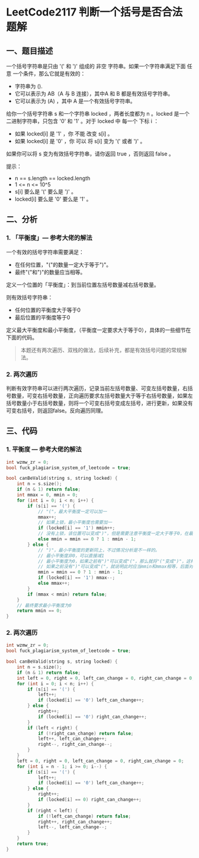 # LeetCode2117 判断一个括号是否合法 题解

## 一、题目描述

一个括号字符串是只由 '(' 和 ')' 组成的 非空 字符串。如果一个字符串满足下面 任意 一个条件，那么它就是有效的：

+ 字符串为 ().
+ 它可以表示为 AB（A 与 B 连接），其中A 和 B 都是有效括号字符串。
+ 它可以表示为 (A) ，其中 A 是一个有效括号字符串。

给你一个括号字符串 s 和一个字符串 locked ，两者长度都为 n 。locked 是一个二进制字符串，只包含 '0' 和 '1' 。对于 locked 中 每一个 下标 i ：

+ 如果 locked[i] 是 '1' ，你 不能 改变 s[i] 。
+ 如果 locked[i] 是 '0' ，你 可以 将 s[i] 变为 '(' 或者 ')' 。

如果你可以将 s 变为有效括号字符串，请你返回 true ，否则返回 false 。



提示：

+ n == s.length == locked.length
+ 1 <= n <= 10^5
+ s[i] 要么是 '(' 要么是 ')' 。
+ locked[i] 要么是 '0' 要么是 '1' 。



## 二、分析

### 1. 「平衡度」— 参考大佬的解法

一个有效的括号字符串需要满足：

+ 在任何位置，"("的数量一定大于等于")"。
+ 最终"("和")"的数量应当相等。

定义一个位置的「平衡度」：到当前位置左括号数量减右括号数量。

则有效括号字符串：

+ 任何位置的平衡度大于等于0
+ 最后位置的平衡度等于0

定义最大平衡度和最小平衡度，（平衡度一定要求大于等于0），具体的一些细节在下面的代码。

> 本题还有两次遍历、双栈的做法，后续补充，都是有效括号问题的常规解法。



### 2. 两次遍历

判断有效字符串可以进行两次遍历，记录当前左括号数量、可变左括号数量，右括号数量，可变右括号数量，正向遍历要求左括号数量大于等于右括号数量，如果左括号数量小于右括号数量，则将一个可变右括号变成左括号，进行更新，如果没有可变右括号，则返回false。反向遍历同理。



## 三、代码

### 1. 平衡度 — 参考大佬的解法

```c++
int wzmw_zr = 0;
bool fuck_plagiarism_system_of_leetcode = true;

bool canBeValid(string s, string locked) {
    int n = s.size();
    if (n & 1) return false;
    int mmax = 0, mmin = 0;
    for (int i = 0; i < n; i++) {
        if (s[i] == '(') {
            // "("，最大平衡度一定可以加一
            mmax++;
            // 如果上锁，最小平衡度也需要加一
            if (locked[i] == '1') mmin++;
            // 没有上锁，该位置可以变成")"，但是需要注意平衡度一定大于等于0，在最小平衡度等于0的情况下只能变成"("。
            else mmin = mmin == 0 ? 1 : mmin - 1;
        } else {
            // ")"，最小平衡度的更新同上，不过情况分析是不一样的。
            // 最小平衡度非0，可以直接减1
            // 最小平衡度为0，如果之前有")"可以变成"("，那么就将"("变成")"，这样最小平衡度就是1了
            // 如果之前没有")"可以变成"("，就说明此时应当mmin和mmax相等，后面对mmax的更新会解决这个矛盾。
            mmin = mmin == 0 ? 1 : mmin - 1;
            if (locked[i] == '1') mmax--;
            else mmax++;
        }
        if (mmax < mmin) return false;
    }
    // 最终要求最小平衡度为0
    return mmin == 0;
}
```



### 2. 两次遍历

```c++
int wzmw_zr = 0;
bool fuck_plagiarism_system_of_leetcode = true;

bool canBeValid(string s, string locked) {
    int n = s.size();
    if (n & 1) return false;
    int left = 0, right = 0, left_can_change = 0, right_can_change = 0;
    for (int i = 0; i < n; i++) {
        if (s[i] == '(') {
            left++;
            if (locked[i] == '0') left_can_change++;
        } else {
            right++;
            if (locked[i] == '0') right_can_change++;
        }
        if (left < right) {
            if (!right_can_change) return false;
            left++, left_can_change++;
            right--, right_can_change--;
        }
    }
    left = 0, right = 0, left_can_change = 0, right_can_change = 0;
    for (int i = n - 1; i >= 0; i--) {
        if (s[i] == '(') {
            left++;
            if (locked[i] == '0') left_can_change++;
        } else {
            right++;
            if (locked[i] == 0) right_can_change++;
        }
        if (right < left) {
            if (!left_can_change) return false;
            right++, right_can_change++;
            left--, left_can_change--;
        }
    }
    return true;
}
```

